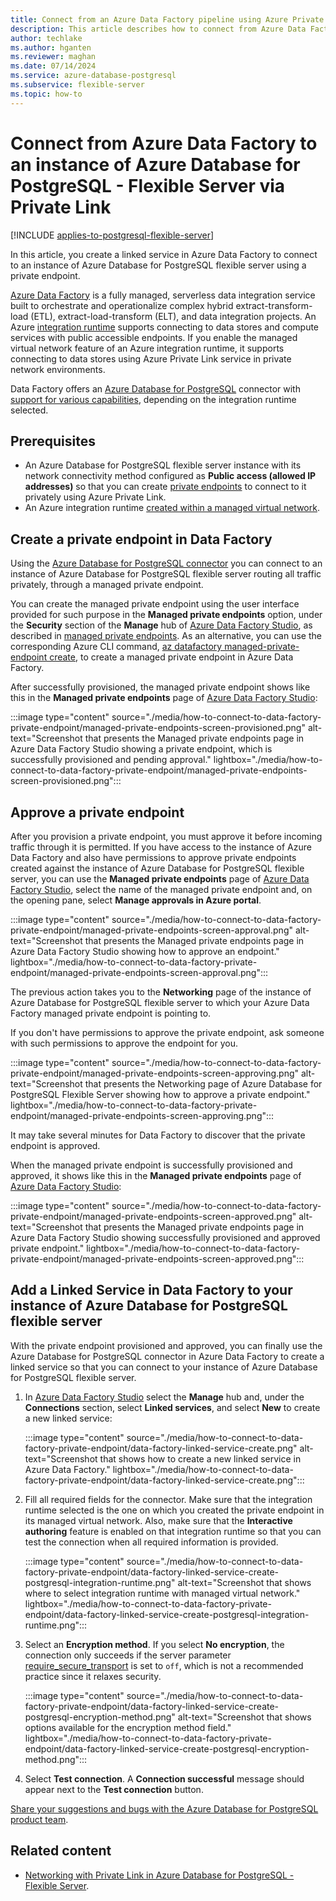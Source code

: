 ```yaml
---
title: Connect from an Azure Data Factory pipeline using Azure Private Link
description: This article describes how to connect from Azure Data Factory to an instance of Azure Database for PostgreSQL - Flexible Server using Private Link.
author: techlake
ms.author: hganten
ms.reviewer: maghan
ms.date: 07/14/2024
ms.service: azure-database-postgresql
ms.subservice: flexible-server
ms.topic: how-to
---
```


# Connect from Azure Data Factory to an instance of Azure Database for PostgreSQL - Flexible Server via Private Link

[!INCLUDE [applies-to-postgresql-flexible-server](~/reusable-content/ce-skilling/azure/includes/postgresql/includes/applies-to-postgresql-flexible-server.md)]

In this article, you create a linked service in Azure Data Factory to connect to an instance of Azure Database for PostgreSQL flexible server using a private endpoint.

[Azure Data Factory](/azure/data-factory/introduction) is a fully managed, serverless data integration service built to orchestrate and operationalize complex hybrid extract-transform-load (ETL), extract-load-transform (ELT), and data integration projects. An Azure [integration runtime](/azure/data-factory/concepts-integration-runtime#azure-integration-runtime) supports connecting to data stores and compute services with public accessible endpoints. If you enable the managed virtual network feature of an Azure integration runtime, it supports connecting to data stores using Azure Private Link service in private network environments.

Data Factory offers an [Azure Database for PostgreSQL](/azure/data-factory/connector-azure-database-for-postgresql) connector with [support for various capabilities](/azure/data-factory/connector-azure-database-for-postgresql#supported-capabilities), depending on the integration runtime selected.

## Prerequisites

- An Azure Database for PostgreSQL flexible server instance with its network connectivity method configured as **Public access (allowed IP addresses)** so that you can create [private endpoints](../flexible-server/concepts-networking-private-link.md) to connect to it privately using Azure Private Link.
- An Azure integration runtime [created within a managed virtual network](/azure/data-factory/managed-virtual-network-private-endpoint).

## Create a private endpoint in Data Factory

Using the [Azure Database for PostgreSQL connector](/azure/data-factory/connector-azure-database-for-postgresql) you can connect to an instance of Azure Database for PostgreSQL flexible server routing all traffic privately, through a managed private endpoint.

You can create the managed private endpoint using the user interface provided for such purpose in the **Managed private endpoints** option, under the **Security** section of the **Manage** hub of [Azure Data Factory Studio](https://adf.azure.com), as described in [managed private endpoints](/azure/data-factory/managed-virtual-network-private-endpoint#managed-private-endpoints). As an alternative, you can use the corresponding Azure CLI command, [az datafactory managed-private-endpoint create](/cli/azure/datafactory/managed-private-endpoint), to create a managed private endpoint in Azure Data Factory.

After successfully provisioned, the managed private endpoint shows like this in the **Managed private endpoints** page of [Azure Data Factory Studio](https://adf.azure.com):

:::image type="content" source="./media/how-to-connect-to-data-factory-private-endpoint/managed-private-endpoints-screen-provisioned.png" alt-text="Screenshot that presents the Managed private endpoints page in Azure Data Factory Studio showing a private endpoint, which is successfully provisioned and pending approval." lightbox="./media/how-to-connect-to-data-factory-private-endpoint/managed-private-endpoints-screen-provisioned.png":::

## Approve a private endpoint

After you provision a private endpoint, you must approve it before incoming traffic through it is permitted. If you have access to the instance of Azure Data Factory and also have permissions to approve private endpoints created against the instance of Azure Database for PostgreSQL flexible server, you can use the **Managed private endpoints** page of [Azure Data Factory Studio](https://adf.azure.com), select the name of the managed private endpoint and, on the opening pane, select **Manage approvals in Azure portal**.

:::image type="content" source="./media/how-to-connect-to-data-factory-private-endpoint/managed-private-endpoints-screen-approval.png" alt-text="Screenshot that presents the Managed private endpoints page in Azure Data Factory Studio showing how to approve an endpoint." lightbox="./media/how-to-connect-to-data-factory-private-endpoint/managed-private-endpoints-screen-approval.png":::

The previous action takes you to the **Networking** page of the instance of Azure Database for PostgreSQL flexible server to which your Azure Data Factory managed private endpoint is pointing to.

If you don't have permissions to approve the private endpoint, ask someone with such permissions to approve the endpoint for you.

:::image type="content" source="./media/how-to-connect-to-data-factory-private-endpoint/managed-private-endpoints-screen-approving.png" alt-text="Screenshot that presents the Networking page of Azure Database for PostgreSQL Flexible Server showing how to approve a private endpoint." lightbox="./media/how-to-connect-to-data-factory-private-endpoint/managed-private-endpoints-screen-approving.png":::

It may take several minutes for Data Factory to discover that the private endpoint is approved.

When the managed private endpoint is successfully provisioned and approved, it shows like this in the **Managed private endpoints** page of [Azure Data Factory Studio](https://adf.azure.com):

:::image type="content" source="./media/how-to-connect-to-data-factory-private-endpoint/managed-private-endpoints-screen-approved.png" alt-text="Screenshot that presents the Managed private endpoints page in Azure Data Factory Studio showing successfully provisioned and approved private endpoint." lightbox="./media/how-to-connect-to-data-factory-private-endpoint/managed-private-endpoints-screen-approved.png":::

## Add a Linked Service in Data Factory to your instance of Azure Database for PostgreSQL flexible server 

With the private endpoint provisioned and approved, you can finally use the Azure Database for PostgreSQL connector in Azure Data Factory to create a linked service so that you can connect to your instance of Azure Database for PostgreSQL flexible server.

1. In [Azure Data Factory Studio](https://adf.azure.com) select the **Manage** hub and, under the **Connections** section, select **Linked services**, and select **New** to create a new linked service:

   :::image type="content" source="./media/how-to-connect-to-data-factory-private-endpoint/data-factory-linked-service-create.png" alt-text="Screenshot that shows how to create a new linked service in Azure Data Factory." lightbox="./media/how-to-connect-to-data-factory-private-endpoint/data-factory-linked-service-create.png":::

1. Fill all required fields for the connector. Make sure that the integration runtime selected is the one on which you created the private endpoint in its managed virtual network. Also, make sure that the **Interactive authoring** feature is enabled on that integration runtime so that you can test the connection when all required information is provided.

   :::image type="content" source="./media/how-to-connect-to-data-factory-private-endpoint/data-factory-linked-service-create-postgresql-integration-runtime.png" alt-text="Screenshot that shows where to select integration runtime with managed virtual network." lightbox="./media/how-to-connect-to-data-factory-private-endpoint/data-factory-linked-service-create-postgresql-integration-runtime.png":::

1. Select an **Encryption method**. If you select **No encryption**, the connection only succeeds if the server parameter [require_secure_transport](server-parameters-table-tls.md?#require_secure_transport) is set to `off`, which is not a recommended practice since it relaxes security.

   :::image type="content" source="./media/how-to-connect-to-data-factory-private-endpoint/data-factory-linked-service-create-postgresql-encryption-method.png" alt-text="Screenshot that shows options available for the encryption method field." lightbox="./media/how-to-connect-to-data-factory-private-endpoint/data-factory-linked-service-create-postgresql-encryption-method.png":::

1. Select **Test connection**. A **Connection successful** message should appear next to the **Test connection** button.

[Share your suggestions and bugs with the Azure Database for PostgreSQL product team](https://aka.ms/pgfeedback).

## Related content

- [Networking with Private Link in Azure Database for PostgreSQL - Flexible Server](concepts-networking-private-link.md).
